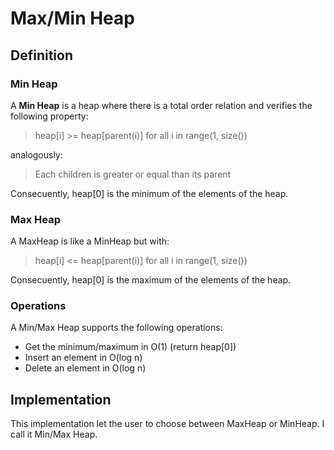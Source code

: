 # Max/Min Heap

## Definition

### Min Heap

A **Min Heap** is a heap where there is a total order relation and verifies the following property:

> heap[i] >= heap[parent(i)] for all i in range(1, size())

analogously:

> Each children is greater or equal than its parent
 
Consecuently, heap[0] is the minimum of the elements of the heap.
 
### Max Heap

A MaxHeap is like a MinHeap but with:

> heap[i] <= heap[parent(i)] for all i in range(1, size())
  
Consecuently, heap[0] is the maximum of the elements of the heap.

### Operations

A Min/Max Heap supports the following operations:
    
- Get the minimum/maximum in O(1) (return heap[0])
- Insert an element in O(log n)
- Delete an element in O(log n)


## Implementation

This implementation let the user to choose between MaxHeap or MinHeap. I call it Min/Max Heap.


